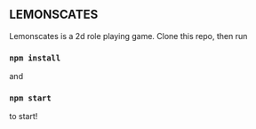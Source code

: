 ## LEMONSCATES

Lemonscates is a 2d role playing game. Clone this repo, then run

### `npm install`

and

### `npm start`

to start!
